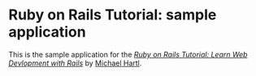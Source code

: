 # Ruby on Rails Tutorial: sample application

This is the sample application for the [*Ruby on Rails Tutorial: Learn Web Devlopment with Rails*](http://www.railstutorial.org/) by [Michael Hartl](http://www.michaelhartl.com/).